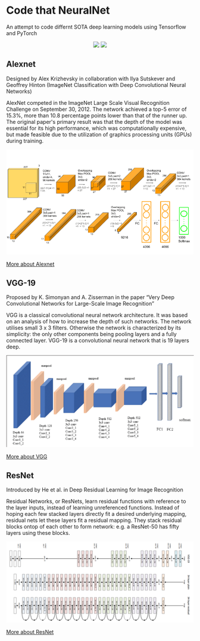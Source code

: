 # Code that NeuralNet

An attempt to code differnt SOTA deep learning models using Tensorflow and PyTorch

<p align="center">
<img src="https://img.shields.io/badge/PyTorch-%23EE4C2C.svg?style=for-the-badge&logo=PyTorch&logoColor=white"/>
<img src="https://img.shields.io/badge/TensorFlow-FF6F00?style=for-the-badge&logo=tensorflow&logoColor=white"/>
</p>

## Alexnet

Designed by Alex Krizhevsky in collaboration with Ilya Sutskever and Geoffrey Hinton (ImageNet Classification with Deep Convolutional Neural Networks)

AlexNet competed in the ImageNet Large Scale Visual Recognition Challenge on September 30, 2012. The network achieved a top-5 error of 15.3%, more than 10.8 percentage points lower than that of the runner up. The original paper's primary result was that the depth of the model was essential for its high performance, which was computationally expensive, but made feasible due to the utilization of graphics processing units (GPUs) during training.

<img src='Assets/AlexNet.png'/>

[More about Alexnet](https://paperswithcode.com/paper/imagenet-classification-with-deep)

## VGG-19

Proposed by K. Simonyan and A. Zisserman in the paper “Very Deep Convolutional Networks for Large-Scale Image Recognition”

VGG is a classical convolutional neural network architecture. It was based on an analysis of how to increase the depth of such networks. The network utilises small 3 x 3 filters. Otherwise the network is characterized by its simplicity: the only other components being pooling layers and a fully connected layer. VGG-19 is a convolutional neural network that is 19 layers deep.

<img src='Assets/VGG-19.png'/>

[More about VGG](https://paperswithcode.com/method/vgg)

## ResNet

Introduced by He et al. in Deep Residual Learning for Image Recognition

Residual Networks, or ResNets, learn residual functions with reference to the layer inputs, instead of learning unreferenced functions. Instead of hoping each few stacked layers directly fit a desired underlying mapping, residual nets let these layers fit a residual mapping. They stack residual blocks ontop of each other to form network: e.g. a ResNet-50 has fifty layers using these blocks.

<img src='Assets/ResNet.png'/>

[More about ResNet](https://paperswithcode.com/method/resnet)
